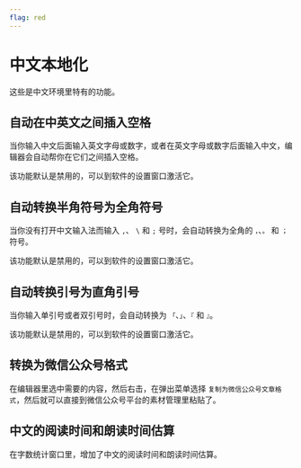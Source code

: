 ```yaml
---
flag: red
---
```

# 中文本地化

这些是中文环境里特有的功能。

## 自动在中英文之间插入空格

当你输入中文后面输入英文字母或数字，或者在英文字母或数字后面输入中文，编辑器会自动帮你在它们之间插入空格。

该功能默认是禁用的，可以到软件的设置窗口激活它。

## 自动转换半角符号为全角符号

当你没有打开中文输入法而输入 `,`、 `\` 和 `;` 号时，会自动转换为全角的 `，`、`。` 和 `；` 符号。

该功能默认是禁用的，可以到软件的设置窗口激活它。

## 自动转换引号为直角引号

当你输入单引号或者双引号时，会自动转换为 `「`、`」`、`『` 和 `』`。

该功能默认是禁用的，可以到软件的设置窗口激活它。

## 转换为微信公众号格式

在编辑器里选中需要的内容，然后右击，在弹出菜单选择 `复制为微信公众号文章格式`，然后就可以直接到微信公众号平台的素材管理里粘贴了。

## 中文的阅读时间和朗读时间估算

在字数统计窗口里，增加了中文的阅读时间和朗读时间估算。
